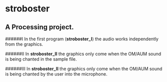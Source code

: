 # stroboster 
## A Processing project.

######I
In the first program (**stroboster_I**) the audio works independently from the graphics.

######II
In **stroboster_II** the graphics only come when the OM/AUM sound is being chanted in the sample file.

######III
In **stroboster_II** the graphics only come when the OM/AUM sound is being chanted by the user into the microphone.
